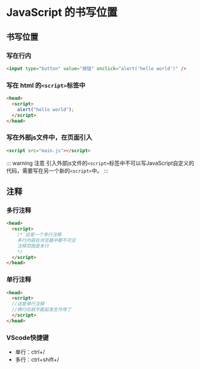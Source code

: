 # JavaScript 的书写位置

## 书写位置

### 写在行内

```html
<input type="button" value="按钮" onclick="alert('hello world')" />
```

### 写在 html 的`<script>`标签中

```html
<head>
  <script>
    alert("hello world");
  </script>
</head>
```
### 写在外部js文件中，在页面引入

```html
<script src="main.js"></script>
```

::: warning 注意
引入外部js文件的`<script>`标签中不可以写JavaScript自定义的代码，需要写在另一个新的`<script>`中。
:::

## 注释

### 多行注释
```html
<head>
  <script>
    /* 这是一个多行注释
    多行内容在浏览器中都不可见
    注释范围是多行
    */
  </script>
</head>
```

### 单行注释
```html
<head>
  <script>
  //这是单行注释
  //换行后就不能起发生作用了
  </script>
</head>
```
### VScode快捷键
- 单行：ctrl+/
- 多行：ctrl+shift+/